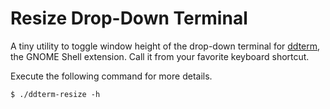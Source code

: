 # Resize Drop-Down Terminal

A tiny utility to toggle window height of the drop-down terminal for [ddterm](https://github.com/amezin/gnome-shell-extension-ddterm), the GNOME Shell extension. Call it from your favorite keyboard shortcut.

Execute the following command for more details.

```
$ ./ddterm-resize -h
```
